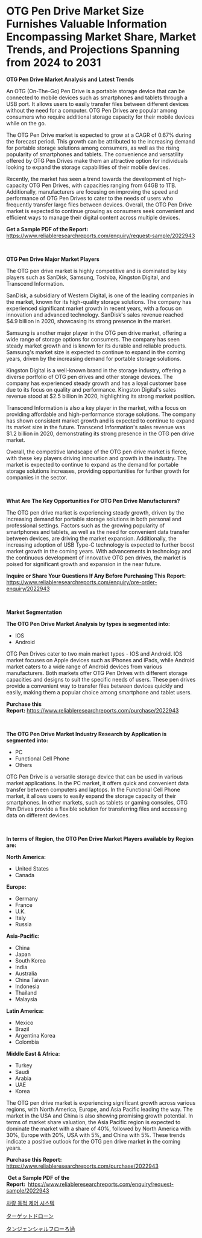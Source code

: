 <p><h1>OTG Pen Drive Market Size Furnishes Valuable Information Encompassing Market Share, Market Trends, and Projections Spanning from 2024 to 2031</h1></p><p><strong>OTG Pen Drive Market Analysis and Latest Trends</strong></p>
<p><p>An OTG (On-The-Go) Pen Drive is a portable storage device that can be connected to mobile devices such as smartphones and tablets through a USB port. It allows users to easily transfer files between different devices without the need for a computer. OTG Pen Drives are popular among consumers who require additional storage capacity for their mobile devices while on the go.</p><p>The OTG Pen Drive market is expected to grow at a CAGR of 0.67% during the forecast period. This growth can be attributed to the increasing demand for portable storage solutions among consumers, as well as the rising popularity of smartphones and tablets. The convenience and versatility offered by OTG Pen Drives make them an attractive option for individuals looking to expand the storage capabilities of their mobile devices.</p><p>Recently, the market has seen a trend towards the development of high-capacity OTG Pen Drives, with capacities ranging from 64GB to 1TB. Additionally, manufacturers are focusing on improving the speed and performance of OTG Pen Drives to cater to the needs of users who frequently transfer large files between devices. Overall, the OTG Pen Drive market is expected to continue growing as consumers seek convenient and efficient ways to manage their digital content across multiple devices.</p></p>
<p><strong>Get a Sample PDF of the Report:&nbsp;</strong> <a href="https://www.reliableresearchreports.com/enquiry/request-sample/2022943">https://www.reliableresearchreports.com/enquiry/request-sample/2022943</a></p>
<p>&nbsp;</p>
<p><strong>OTG Pen Drive Major Market Players</strong></p>
<p><p>The OTG pen drive market is highly competitive and is dominated by key players such as SanDisk, Samsung, Toshiba, Kingston Digital, and Transcend Information. </p><p>SanDisk, a subsidiary of Western Digital, is one of the leading companies in the market, known for its high-quality storage solutions. The company has experienced significant market growth in recent years, with a focus on innovation and advanced technology. SanDisk's sales revenue reached $4.9 billion in 2020, showcasing its strong presence in the market.</p><p>Samsung is another major player in the OTG pen drive market, offering a wide range of storage options for consumers. The company has seen steady market growth and is known for its durable and reliable products. Samsung's market size is expected to continue to expand in the coming years, driven by the increasing demand for portable storage solutions.</p><p>Kingston Digital is a well-known brand in the storage industry, offering a diverse portfolio of OTG pen drives and other storage devices. The company has experienced steady growth and has a loyal customer base due to its focus on quality and performance. Kingston Digital's sales revenue stood at $2.5 billion in 2020, highlighting its strong market position.</p><p>Transcend Information is also a key player in the market, with a focus on providing affordable and high-performance storage solutions. The company has shown consistent market growth and is expected to continue to expand its market size in the future. Transcend Information's sales revenue was $1.2 billion in 2020, demonstrating its strong presence in the OTG pen drive market. </p><p>Overall, the competitive landscape of the OTG pen drive market is fierce, with these key players driving innovation and growth in the industry. The market is expected to continue to expand as the demand for portable storage solutions increases, providing opportunities for further growth for companies in the sector.</p></p>
<p>&nbsp;</p>
<p><strong>What Are The Key Opportunities For OTG Pen Drive Manufacturers?</strong></p>
<p><p>The OTG pen drive market is experiencing steady growth, driven by the increasing demand for portable storage solutions in both personal and professional settings. Factors such as the growing popularity of smartphones and tablets, as well as the need for convenient data transfer between devices, are driving the market expansion. Additionally, the increasing adoption of USB Type-C technology is expected to further boost market growth in the coming years. With advancements in technology and the continuous development of innovative OTG pen drives, the market is poised for significant growth and expansion in the near future.</p></p>
<p><strong>Inquire or Share Your Questions If Any Before Purchasing This Report:</strong> <a href="https://www.reliableresearchreports.com/enquiry/pre-order-enquiry/2022943">https://www.reliableresearchreports.com/enquiry/pre-order-enquiry/2022943</a></p>
<p>&nbsp;</p>
<p><strong>Market Segmentation</strong></p>
<p><strong>The OTG Pen Drive Market Analysis by types is segmented into:</strong></p>
<p><ul><li>IOS</li><li>Android</li></ul></p>
<p><p>OTG Pen Drives cater to two main market types - IOS and Android. IOS market focuses on Apple devices such as iPhones and iPads, while Android market caters to a wide range of Android devices from various manufacturers. Both markets offer OTG Pen Drives with different storage capacities and designs to suit the specific needs of users. These pen drives provide a convenient way to transfer files between devices quickly and easily, making them a popular choice among smartphone and tablet users.</p></p>
<p><strong>Purchase this Report:&nbsp;</strong><a href="https://www.reliableresearchreports.com/purchase/2022943">https://www.reliableresearchreports.com/purchase/2022943</a></p>
<p>&nbsp;</p>
<p><strong>The OTG Pen Drive Market Industry Research by Application is segmented into:</strong></p>
<p><ul><li>PC</li><li>Functional Cell Phone</li><li>Others</li></ul></p>
<p><p>OTG Pen Drive is a versatile storage device that can be used in various market applications. In the PC market, it offers quick and convenient data transfer between computers and laptops. In the Functional Cell Phone market, it allows users to easily expand the storage capacity of their smartphones. In other markets, such as tablets or gaming consoles, OTG Pen Drives provide a flexible solution for transferring files and accessing data on different devices.</p></p>
<p>&nbsp;</p>
<p><strong>In terms of Region, the OTG Pen Drive Market Players available by Region are:</strong></p>
<p>
    <p> <strong> North America: </strong>
        <ul>
            <li>United States</li>
            <li>Canada</li>
        </ul>
        </p> 
    <p> <strong> Europe: </strong>
        <ul>
            <li>Germany</li>
            <li>France</li>
            <li>U.K.</li>
            <li>Italy</li>
            <li>Russia</li>
        </ul>
        </p> 
    <p> <strong> Asia-Pacific: </strong>
        <ul>
            <li>China</li>
            <li>Japan</li>
            <li>South Korea</li>
            <li>India</li>
            <li>Australia</li>
            <li>China Taiwan</li>
            <li>Indonesia</li>
            <li>Thailand</li>
            <li>Malaysia</li>
        </ul>
        </p> 
    <p> <strong> Latin America: </strong>
        <ul>
            <li>Mexico</li>
            <li>Brazil</li>
            <li>Argentina Korea</li>
            <li>Colombia</li>
        </ul>
        </p> 
    <p> <strong> Middle East & Africa: </strong>
        <ul>
            <li>Turkey</li>
            <li>Saudi</li>
            <li>Arabia</li>
            <li>UAE</li>
            <li>Korea</li>
        </ul>
    </p>
    </p>
<p><p>The OTG pen drive market is experiencing significant growth across various regions, with North America, Europe, and Asia Pacific leading the way. The market in the USA and China is also showing promising growth potential. In terms of market share valuation, the Asia Pacific region is expected to dominate the market with a share of 40%, followed by North America with 30%, Europe with 20%, USA with 5%, and China with 5%. These trends indicate a positive outlook for the OTG pen drive market in the coming years.</p></p>
<p><strong>Purchase this Report: </strong><a href="https://www.reliableresearchreports.com/purchase/2022943">https://www.reliableresearchreports.com/purchase/2022943</a></p>
<p>&nbsp;<strong>Get a Sample PDF of the Report:&nbsp;&nbsp;</strong><a href="https://www.reliableresearchreports.com/enquiry/request-sample/2022943">https://www.reliableresearchreports.com/enquiry/request-sample/2022943</a></p>
<p><strong></strong></p>
<p><p><a href="https://github.com/laholand/Market-Research-Report-List-3/blob/main/12175948047.md">차량 동적 제어 시스템</a></p><p><a href="https://github.com/jkjreqjscoxx7/Market-Research-Report-List-1/blob/main/17445068504.md">ターゲットドローン</a></p><p><a href="https://github.com/Sophiaard2003/Market-Research-Report-List-1/blob/main/42789588503.md">タンジェンシャルフローろ過</a></p></p>